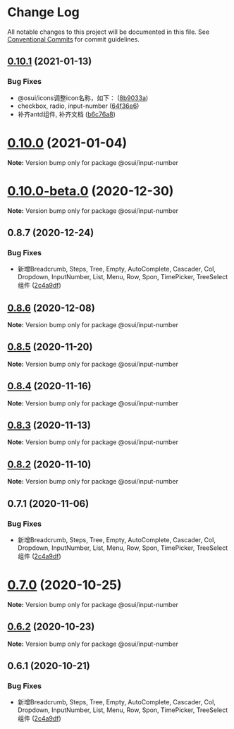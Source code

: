 # Change Log

All notable changes to this project will be documented in this file.
See [Conventional Commits](https://conventionalcommits.org) for commit guidelines.

## [0.10.1](https://gitee.com/gitee-fe/osui/tree/master/compare/@osui/input-number@0.10.0...@osui/input-number@0.10.1) (2021-01-13)


### Bug Fixes

* @osui/icons调整icon名称，如下： ([8b9033a](https://gitee.com/gitee-fe/osui/tree/master/commits/8b9033af14f14ebae853692523739ca22c64123a))
* checkbox, radio, input-number ([64f36e6](https://gitee.com/gitee-fe/osui/tree/master/commits/64f36e6b6eb46a333a044a9452207866682d8df4))
* 补齐antd组件, 补齐文档 ([b6c76a8](https://gitee.com/gitee-fe/osui/tree/master/commits/b6c76a864b121479e151a97e926546f3370d0aed))





# [0.10.0](https://gitee.com/gitee-fe/osui/tree/master/compare/@osui/input-number@0.10.0-beta.0...@osui/input-number@0.10.0) (2021-01-04)

**Note:** Version bump only for package @osui/input-number





# [0.10.0-beta.0](https://gitee.com/gitee-fe/osui/tree/master/compare/@osui/input-number@0.8.7...@osui/input-number@0.10.0-beta.0) (2020-12-30)

**Note:** Version bump only for package @osui/input-number





## 0.8.7 (2020-12-24)


### Bug Fixes

* 新增Breadcrumb, Steps, Tree, Empty, AutoComplete, Cascader, Col, Dropdown, InputNumber, List, Menu, Row, Spon, TimePicker, TreeSelect 组件 ([2c4a9df](https://gitee.com/gitee-fe/osui/tree/master/commits/2c4a9df6af2a0283da7027a20043b0ccebceb2c4))





## [0.8.6](https://gitee.com/gitee-fe/osui/tree/master/compare/@osui/input-number@0.8.5...@osui/input-number@0.8.6) (2020-12-08)

**Note:** Version bump only for package @osui/input-number





## [0.8.5](https://gitee.com/gitee-fe/osui/tree/master/compare/@osui/input-number@0.8.4...@osui/input-number@0.8.5) (2020-11-20)

**Note:** Version bump only for package @osui/input-number





## [0.8.4](https://gitee.com/gitee-fe/osui/tree/master/compare/@osui/input-number@0.8.3...@osui/input-number@0.8.4) (2020-11-16)

**Note:** Version bump only for package @osui/input-number





## [0.8.3](https://gitee.com/gitee-fe/osui/tree/master/compare/@osui/input-number@0.8.2...@osui/input-number@0.8.3) (2020-11-13)

**Note:** Version bump only for package @osui/input-number





## [0.8.2](https://gitee.com/gitee-fe/osui/tree/master/compare/@osui/input-number@0.6.2...@osui/input-number@0.8.2) (2020-11-10)

**Note:** Version bump only for package @osui/input-number





## 0.7.1 (2020-11-06)


### Bug Fixes

* 新增Breadcrumb, Steps, Tree, Empty, AutoComplete, Cascader, Col, Dropdown, InputNumber, List, Menu, Row, Spon, TimePicker, TreeSelect 组件 ([2c4a9df](https://gitee.com/gitee-fe/osui/tree/master/commits/2c4a9df6af2a0283da7027a20043b0ccebceb2c4))





# [0.7.0](https://gitee.com/gitee-fe/osui/tree/master/compare/@osui/input-number@0.6.2...@osui/input-number@0.7.0) (2020-10-25)

**Note:** Version bump only for package @osui/input-number





## [0.6.2](https://gitee.com/gitee-fe/osui/tree/master/compare/@osui/input-number@0.6.1...@osui/input-number@0.6.2) (2020-10-23)

**Note:** Version bump only for package @osui/input-number





## 0.6.1 (2020-10-21)


### Bug Fixes

* 新增Breadcrumb, Steps, Tree, Empty, AutoComplete, Cascader, Col, Dropdown, InputNumber, List, Menu, Row, Spon, TimePicker, TreeSelect 组件 ([2c4a9df](https://gitee.com/gitee-fe/osui/tree/master/commits/2c4a9df6af2a0283da7027a20043b0ccebceb2c4))
